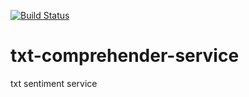 [![Build Status](https://travis-ci.org/AQUINTERO446/txt-comprehender-service.svg?branch=master)](https://travis-ci.org/AQUINTERO446/txt-comprehender-service)
# txt-comprehender-service
txt sentiment service
